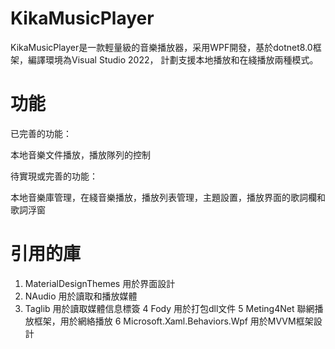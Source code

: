 ﻿# KikaMusicPlayer

KikaMusicPlayer是一款輕量級的音樂播放器，采用WPF開發，基於dotnet8.0框架，編譯環境為Visual Studio 2022， 計劃支援本地播放和在綫播放兩種模式。

# 功能

已完善的功能：

本地音樂文件播放，播放隊列的控制

待實現或完善的功能：

本地音樂庫管理，在綫音樂播放，播放列表管理，主題設置，播放界面的歌詞欄和歌詞浮窗

# 引用的庫

1. MaterialDesignThemes 用於界面設計
2. NAudio 用於讀取和播放媒體
3. Taglib 用於讀取媒體信息標簽
4 Fody 用於打包dll文件
5 Meting4Net 聯網播放框架，用於網絡播放
6 Microsoft.Xaml.Behaviors.Wpf 用於MVVM框架設計
